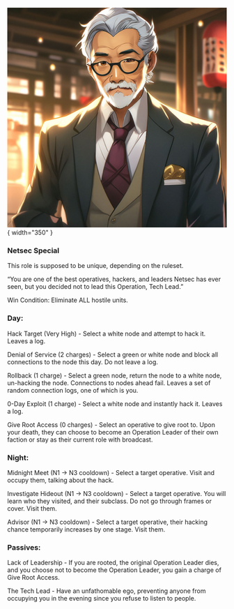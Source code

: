 ![techlead.png](Images/techlead.png){ width="350" }

### **Netsec Special**

This role is supposed to be unique, depending on the ruleset.

“You are one of the best operatives, hackers, and leaders Netsec has ever seen, but you decided not to lead this Operation, Tech Lead.”

Win Condition: Eliminate ALL hostile units.

### **Day:**

Hack Target (Very High) - Select a white node and attempt to hack it. Leaves a log.

Denial of Service (2 charges) - Select a green or white node and block all connections to the node this day. Do not leave a log.

Rollback (1 charge) - Select a green node, return the node to a white node, un-hacking the node. Connections to nodes ahead fail. Leaves a set of random connection logs, one of which is you.

0-Day Exploit (1 charge) - Select a white node and instantly hack it. Leaves a log.

Give Root Access (0 charges) - Select an operative to give root to. Upon your death, they can choose to become an Operation Leader of their own faction or stay as their current role with broadcast.

### **Night:**

Midnight Meet (N1 -> N3 cooldown) - Select a target operative. Visit and occupy them, talking about the hack. 

Investigate Hideout (N1 -> N3 cooldown) - Select a target operative. You will learn who they visited, and their subclass. Do not go through frames or cover. Visit them.

Advisor (N1 -> N3 cooldown) - Select a target operative, their hacking chance temporarily increases by one stage. Visit them.

### **Passives:**

Lack of Leadership - If you are rooted, the original Operation Leader dies, and you choose not to become the Operation Leader, you gain a charge of Give Root Access.

The Tech Lead - Have an unfathomable ego, preventing anyone from occupying you in the evening since you refuse to listen to people.